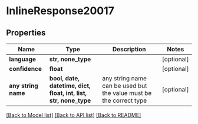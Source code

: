 # InlineResponse20017


## Properties
Name | Type | Description | Notes
------------ | ------------- | ------------- | -------------
**language** | **str, none_type** |  | [optional] 
**confidence** | **float** |  | [optional] 
**any string name** | **bool, date, datetime, dict, float, int, list, str, none_type** | any string name can be used but the value must be the correct type | [optional]

[[Back to Model list]](../README.md#documentation-for-models) [[Back to API list]](../README.md#documentation-for-api-endpoints) [[Back to README]](../README.md)


